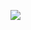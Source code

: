 ![](https://cdn.discordapp.com/attachments/754805640332836894/1198663747036778506/13883f7a0fff120eb4d3db093e85e1c2.jpg?ex=65bfb99b&is=65ad449b&hm=fa996ebfa89e826602de8751380bf6664c676c00d842d1021ea6a1267f582af1&)
<!--
**daddy-gojo/daddy-gojo** is a ✨ _special_ ✨ repository because its `README.md` (this file) appears on your GitHub profile.

Here are some ideas to get you started:

- 🔭 I’m currently working on ...
- 🌱 I’m currently learning ...
- 👯 I’m looking to collaborate on ...
- 🤔 I’m looking for help with ...
- 💬 Ask me about ...
- 📫 How to reach me: ...
- 😄 Pronouns: ...
- ⚡ Fun fact: ...
-->

